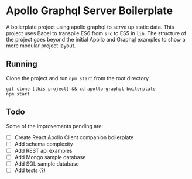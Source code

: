 # Apollo Graphql Server Boilerplate
A boilerplate project using apollo graphql to serve up static data. This project uses Babel to transpile ES6 from `src` to ES5 in `lib`. The structure of the project goes beyond the initial Apollo and Graphql examples to show a more modular project layout.

## Running
Clone the project and run `npm start` from the root directory
```
git clone [this project] && cd apollo-graphql-boilerplate
npm start
```

## Todo
Some of the improvements pending are:
 - [ ] Create React Apollo Client companion boilerplate
 - [ ] Add schema complexity
 - [ ] Add REST api examples
 - [ ] Add Mongo sample database
 - [ ] Add SQL sample database
 - [ ] Add tests (?)
